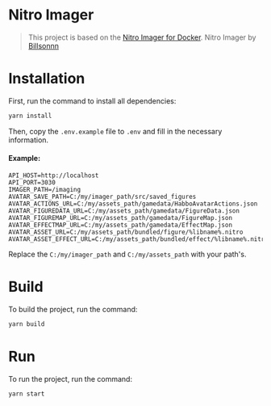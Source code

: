 # Nitro Imager

> This project is based on the [Nitro Imager for Docker](https://github.com/duckietm/docker-imager).
> Nitro Imager by [Billsonnn](https://github.com/billsonnn/nitro-imager)

# Installation

First, run the command to install all dependencies:

```cmd
yarn install
```

Then, copy the `.env.example` file to `.env` and fill in the necessary information.

#### Example:

```env
API_HOST=http://localhost
API_PORT=3030
IMAGER_PATH=/imaging
AVATAR_SAVE_PATH=C:/my/imager_path/src/saved_figures
AVATAR_ACTIONS_URL=C:/my/assets_path/gamedata/HabboAvatarActions.json
AVATAR_FIGUREDATA_URL=C:/my/assets_path/gamedata/FigureData.json
AVATAR_FIGUREMAP_URL=C:/my/assets_path/gamedata/FigureMap.json
AVATAR_EFFECTMAP_URL=C:/my/assets_path/gamedata/EffectMap.json
AVATAR_ASSET_URL=C:/my/assets_path/bundled/figure/%libname%.nitro
AVATAR_ASSET_EFFECT_URL=C:/my/assets_path/bundled/effect/%libname%.nitro
```

Replace the `C:/my/imager_path` and `C:/my/assets_path` with your path's.

# Build

To build the project, run the command:

```cmd
yarn build
```

# Run

To run the project, run the command:

```cmd
yarn start
```